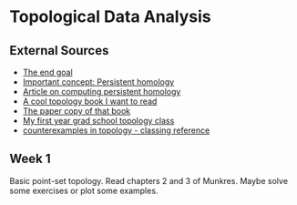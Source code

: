 # Topological Data Analysis

## External Sources

- [The end goal](https://en.wikipedia.org/wiki/Topological_data_analysis)
- [Important concept: Persistent homology](https://en.wikipedia.org/wiki/Persistent_homology)
- [Article on computing persistent homology](https://link.springer.com/article/10.1007/s00454-004-1146-y)
- [A cool topology book I want to read](https://topology.mitpress.mit.edu/)
- [The paper copy of that book](https://www.amazon.com/gp/product/0262539357/)
- [My first year grad school topology class](http://math.colorado.edu/~jonathan.wise/teaching/math6210-fall-2012/)
- [counterexamples in topology - classing reference](https://www.amazon.com/Counterexamples-Topology-Dover-Books-Mathematics/dp/048668735X/)

## Week 1

Basic point-set topology. Read chapters 2 and 3 of Munkres. Maybe solve some
exercises or plot some examples.
